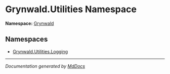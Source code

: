 ﻿<!--  
  <auto-generated>   
    The contents of this file were generated by a tool.  
    Changes to this file may be list if the file is regenerated  
  </auto-generated>   
-->

# Grynwald.Utilities Namespace

**Namespace:** [Grynwald](../index.md)  

## Namespaces

- [Grynwald.Utilities.Logging](Logging/index.md)

___

*Documentation generated by [MdDocs](https://github.com/ap0llo/mddocs)*
